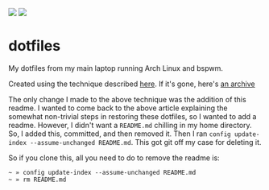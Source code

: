![](https://i.imgur.com/FDKAYTo.png)
![](https://i.imgur.com/1zM8u0e.png)

# dotfiles

My dotfiles from my main laptop running Arch Linux and bspwm. 

Created using the technique described [here](https://developer.atlassian.com/blog/2016/02/best-way-to-store-dotfiles-git-bare-repo/). If it's gone, here's [an archive](https://web.archive.org/web/20170326125752/https://developer.atlassian.com/blog/2016/02/best-way-to-store-dotfiles-git-bare-repo/)

The only change I made to the above technique was the addition of this readme. I wanted to come back to the above article explaining the somewhat non-trivial steps in restoring these dotfiles, so I wanted to add a readme. However, I didn't want a `README.md` chilling in my home directory. So, I added this, committed, and then removed it. Then I ran `config update-index --assume-unchanged README.md`. This got git off my case for deleting it. 

So if you clone this, all you need to do to remove the readme is:
```
~ » config update-index --assume-unchanged README.md
~ » rm README.md
```
